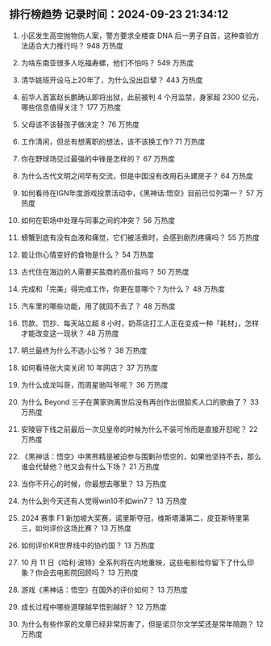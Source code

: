 
## 排行榜趋势 记录时间：2024-09-23 21:34:12
  
  1. 小区发生高空抛物伤人案，警方要求全楼查 DNA 后一男子自首，这种查验方法适合大力推行吗？ 948 万热度
    
  2. 为啥东南亚很多人吃福寿螺，他们不怕吗？ 549 万热度
    
  3. 清华姚班开设马上20年了，为什么没出巨擘？ 443 万热度
    
  4. 前华人首富赵长鹏确认即将出狱，此前被判 4 个月监禁，身家超 2300 亿元，哪些信息值得关注？ 177 万热度
    
  5. 父母该不该替孩子做决定？ 76 万热度
    
  6. 工作清闲，但总有想离职的想法，该不该换工作? 71 万热度
    
  7. 你在野球场见过最强的中锋是怎样的？ 67 万热度
    
  8. 为什么古代文明之间早有交流，但是中国没有改用石头建房子？ 64 万热度
    
  9. 如何看待在IGN年度游戏投票活动中，《黑神话:悟空》目前已位列第一？ 57 万热度
    
  10. 如何在职场中处理与同事之间的冲突？ 56 万热度
    
  11. 螃蟹到底有没有血液和痛觉，它们被活煮时，会感到剧烈疼痛吗？ 55 万热度
    
  12. 能让你心情变好的食物是什么？ 54 万热度
    
  13. 古代住在海边的人需要买盐商的高价盐吗？ 50 万热度
    
  14. 完成和「完美」得完成工作，你更在意哪个？为什么？ 48 万热度
    
  15. 汽车里的哪些功能，用了就回不去了？ 48 万热度
    
  16. 罚款、罚抄、每天站立超 8 小时，奶茶店打工人正在变成一种「耗材」，怎样才能改变这一现状？ 48 万热度
    
  17. 明兰最终为什么不选小公爷？ 38 万热度
    
  18. 如何看待张大奕关闭 10 年网店？ 37 万热度
    
  19. 为什么成龙叫哥，而周星驰叫爷呢？ 36 万热度
    
  20. 为什么 Beyond 三子在黄家驹离世后没有再创作出很脍炙人口的歌曲了？ 33 万热度
    
  21. 安陵容下线之前最后一次见皇帝的时候为什么不装可怜而是直接开怼呢？ 22 万热度
    
  22. 《黑神话：悟空》中黑熊精是被迫参与围剿孙悟空的，如果他坚持不去，那么谁会代替他？他又会有什么下场？ 21 万热度
    
  23. 当你不开心的时候，你最想去哪里？ 13 万热度
    
  24. 为什么到今天还有人觉得win10不如win7？ 13 万热度
    
  25. 2024 赛季 F1 新加坡大奖赛，诺里斯夺冠，维斯塔潘第二，皮亚斯特里第三，如何评价这场比赛？ 13 万热度
    
  26. 如何评价KR世界线中的协约国？ 13 万热度
    
  27. 10 月 11 日《哈利·波特》全系列将在内地重映，这些电影给你留下了什么印象？你会去电影院回顾吗？ 13 万热度
    
  28. 游戏《黑神话：悟空》在国外的评价如何？ 13 万热度
    
  29. 成长过程中哪些道理越早悟到越好？ 12 万热度
    
  30. 为什么有些作家的文章已经非常厉害了，但是诺贝尔文学奖还是常年陪跑？ 12 万热度
    
